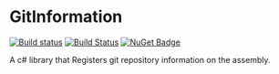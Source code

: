 # GitInformation

[![Build status](https://ci.appveyor.com/api/projects/status/p7ybhri0j8h71kb1?svg=true)](https://ci.appveyor.com/project/AraHaan/system-runtime-interopservices-gitinformation)
[![Build Status](https://dev.azure.com/AraHaan/XmlAbstraction/_apis/build/status/AraHaan.GitInformation?branchName=master)](https://dev.azure.com/AraHaan/XmlAbstraction/_build/latest?definitionId=3&branchName=master)
[![NuGet Badge](https://buildstats.info/nuget/System.Runtime.InteropServices.GitInformation?includePreReleases=true)](https://www.nuget.org/packages/System.Runtime.InteropServices.GitInformation/)

A c# library that Registers git repository information on the assembly.
